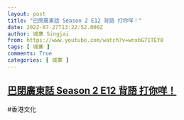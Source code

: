 ```yaml
---
layout: post
title: "巴閉廣東話 Season 2 E12 背語 打你咩！"
date: 2022-07-27T13:22:52.000Z
author: 城寨 Singjai
from: https://www.youtube.com/watch?v=wnxbG71TEY8
tags: [ 城寨 ]
comments: True
categories: [ 城寨 ]
---
```

<!--1658928172000-->
[巴閉廣東話 Season 2 E12 背語 打你咩！](https://www.youtube.com/watch?v=wnxbG71TEY8)
------

<div>
#香港文化
</div>
